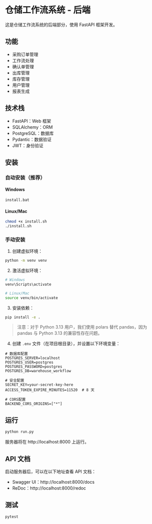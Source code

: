 # 仓储工作流系统 - 后端

这是仓储工作流系统的后端部分，使用 FastAPI 框架开发。

## 功能

- 采购订单管理
- 工作流处理
- 确认单管理
- 出库管理
- 库存管理
- 用户管理
- 报表生成

## 技术栈

- FastAPI：Web 框架
- SQLAlchemy：ORM
- PostgreSQL：数据库
- Pydantic：数据验证
- JWT：身份验证

## 安装

### 自动安装（推荐）

#### Windows

```bash
install.bat
```

#### Linux/Mac

```bash
chmod +x install.sh
./install.sh
```

### 手动安装

1. 创建虚拟环境：

```bash
python -m venv venv
```

2. 激活虚拟环境：

```bash
# Windows
venv\Scripts\activate

# Linux/Mac
source venv/bin/activate
```

3. 安装依赖：

```bash
pip install -e .
```

> 注意：对于 Python 3.13 用户，我们使用 polars 替代 pandas，因为 pandas 与 Python 3.13 的兼容性存在问题。

4. 创建 `.env` 文件（在项目根目录），并设置以下环境变量：

```
# 数据库配置
POSTGRES_SERVER=localhost
POSTGRES_USER=postgres
POSTGRES_PASSWORD=postgres
POSTGRES_DB=warehouse_workflow

# 安全配置
SECRET_KEY=your-secret-key-here
ACCESS_TOKEN_EXPIRE_MINUTES=11520  # 8 天

# CORS配置
BACKEND_CORS_ORIGINS=["*"]
```

## 运行

```bash
python run.py
```

服务器将在 http://localhost:8000 上运行。

## API 文档

启动服务器后，可以在以下地址查看 API 文档：

- Swagger UI：http://localhost:8000/docs
- ReDoc：http://localhost:8000/redoc

## 测试

```bash
pytest
```
